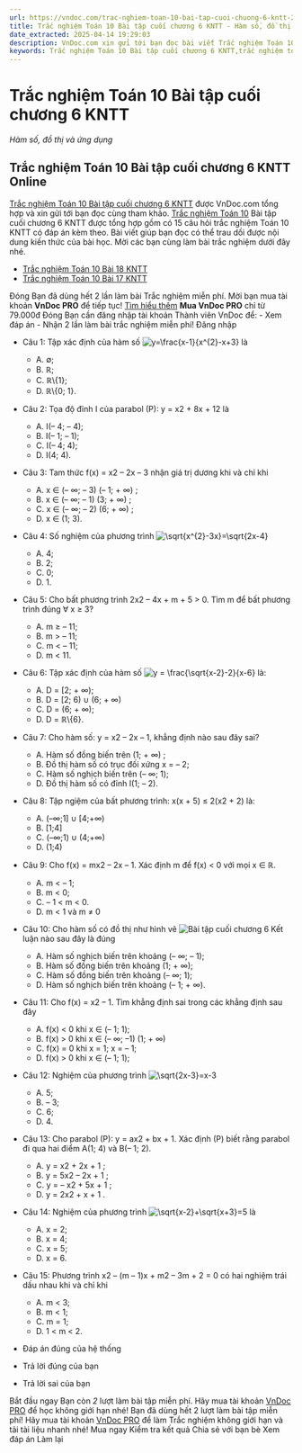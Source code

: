 ```yaml
---
url: https://vndoc.com/trac-nghiem-toan-10-bai-tap-cuoi-chuong-6-kntt-288507
title: Trắc nghiệm Toán 10 Bài tập cuối chương 6 KNTT - Hàm số, đồ thị và ứng dụng - VnDoc.com
date_extracted: 2025-04-14 19:29:03
description: VnDoc.com xin gửi tới bạn đọc bài viết Trắc nghiệm Toán 10 Bài tập cuối chương 6 KNTT. Mời các bạn cùng tham khảo chi tiết.
keywords: Trắc nghiệm Toán 10 Bài tập cuối chương 6 KNTT,trắc nghiệm toán 10,trắc nghiệm toán 10 KNTT,Trắc nghiệm Toán 10 Bài tập cuối chương 6 KNTT online,bài tập cuối chương 6,toán 10,toán lớp 10,toán 10 KNTT,Hàm số,đồ thị và ứng dụng
---
```


# Trắc nghiệm Toán 10 Bài tập cuối chương 6 KNTT
 _Hàm số, đồ thị và ứng dụng_
## Trắc nghiệm Toán 10 Bài tập cuối chương 6 KNTT Online
[Trắc nghiệm Toán 10 Bài tập cuối chương 6 KNTT](<https://vndoc.com/trac-nghiem-toan-10-bai-tap-cuoi-chuong-6-kntt-288507>) được VnDoc.com tổng hợp và xin gửi tới bạn đọc cùng tham khảo.
[Trắc nghiệm Toán 10](<https://vndoc.com/test-mon-toan-lop10>) Bài tập cuối chương 6 KNTT được tổng hợp gồm có 15 câu hỏi trắc nghiệm Toán 10 KNTT có đáp án kèm theo. Bài viết giúp bạn đọc có thể trau dồi được nội dung kiến thức của bài học. Mời các bạn cùng làm bài trắc nghiệm dưới đây nhé.
  * [Trắc nghiệm Toán 10 Bài 18 KNTT](<https://vndoc.com/trac-nghiem-toan-10-bai-18-kntt-288503>)
  * [Trắc nghiệm Toán 10 Bài 17 KNTT](<https://vndoc.com/trac-nghiem-toan-10-bai-17-kntt-288499>)

Đóng
Bạn đã dùng hết 2 lần làm bài Trắc nghiệm miễn phí. Mời bạn mua tài khoản **VnDoc PRO** để tiếp tục\! [Tìm hiểu thêm](</pro>)
**Mua VnDoc PRO** chỉ từ 79.000đ
Đóng
Bạn cần đăng nhập tài khoản Thành viên VnDoc để:
\- Xem đáp án
\- Nhận 2 lần làm bài trắc nghiệm miễn phí\!
Đăng nhập 
  * Câu 1:
Tập xác định của hàm số ![y=\\frac{x-1}{x^{2}-x+3}](https://tex.vdoc.vn?tex=y%3D%5Cfrac%7Bx-1%7D%7Bx%5E%7B2%7D-x%2B3%7D) là
    * A. ∅;
    * B. ℝ;
    * C. ℝ\\\{1\};
    * D. ℝ\\\{0; 1\}.
  * Câu 2:
Tọa độ đỉnh I của parabol \(P\): y = x2 \+ 8x + 12 là
    * A. I\(– 4; – 4\);
    * B. I\(– 1; – 1\);
    * C. I\(– 4; 4\);
    * D. I\(4; 4\).
  * Câu 3:
Tam thức f\(x\) = x2 – 2x – 3 nhận giá trị dương khi và chỉ khi
    * A. x ∈ \(– ∞; – 3\) \(– 1; + ∞\) ;
    * B. x ∈ \(– ∞; – 1\) \(3; + ∞\) ;
    * C. x ∈ \(– ∞; – 2\) \(6; + ∞\) ;
    * D. x ∈ \(1; 3\).
  * Câu 4:
Số nghiệm của phương trình ![\\sqrt{x^{2}-3x}=\\sqrt{2x-4}](https://tex.vdoc.vn?tex=%5Csqrt%7Bx%5E%7B2%7D-3x%7D%3D%5Csqrt%7B2x-4%7D)
    * A. 4;
    * B. 2;
    * C. 0;
    * D. 1.
  * Câu 5:
Cho bất phương trình 2x2 – 4x + m + 5 > 0\. Tìm m để bất phương trình đúng ∀ x ≥ 3?
    * A. m ≥ – 11;
    * B. m > – 11;
    * C. m < – 11;
    * D. m < 11.
  * Câu 6:
Tập xác định của hàm số ![y = \\frac{\\sqrt{x-2}-2}{x-6}](https://tex.vdoc.vn?tex=y%20%3D%20%5Cfrac%7B%5Csqrt%7Bx-2%7D-2%7D%7Bx-6%7D) là:
    * A. D = \[2; + ∞\);
    * B. D = \[2; 6\) ∪ \(6; + ∞\)
    * C. D = \(6; + ∞\);
    * D. D = ℝ\\\{6\}.
  * Câu 7:
Cho hàm số: y = x2 – 2x – 1, khẳng định nào sau đây sai?
    * A. Hàm số đồng biến trên \(1; + ∞\) ;
    * B. Đồ thị hàm số có trục đối xứng x = – 2;
    * C. Hàm số nghịch biến trên \(– ∞; 1\);
    * D. Đồ thị hàm số có đỉnh I\(1; – 2\).
  * Câu 8:
Tập ngiệm của bất phương trình: x\(x + 5\) ≤ 2\(x2 \+ 2\) là:
    * A. \(–∞;1\] ∪ \[4;+∞\)
    * B. \[1;4\]
    * C. \(–∞;1\) ∪ \(4;+∞\)
    * D. \(1;4\)
  * Câu 9:
Cho f\(x\) = mx2 – 2x – 1. Xác định m để f\(x\) < 0 với mọi x ∈ ℝ.
    * A. m < – 1;
    * B. m < 0;
    * C. – 1 < m < 0.
    * D. m < 1 và m ≠ 0
  * Câu 10:
Cho hàm số có đồ thị như hình vẽ
![Bài tập cuối chương 6](https://i.vdoc.vn/data/image/2023/02/08/trac-nghiem-toan-10-bai-tap-cuoi-chuong-6-kntt-1.jpg)
Kết luận nào sau đây là đúng
    * A. Hàm số nghịch biến trên khoảng \(– ∞; – 1\);
    * B. Hàm số đồng biến trên khoảng \(1; + ∞\);
    * C. Hàm số đồng biến trên khoảng \(– ∞; 1\);
    * D. Hàm số nghịch biến trên khoảng \(– 1; + ∞\).
  * Câu 11:
Cho f\(x\) = x2 – 1. Tìm khẳng định sai trong các khẳng định sau đây
    * A. f\(x\) < 0 khi x ∈ \(– 1; 1\);
    * B. f\(x\) > 0 khi x ∈ \(– ∞; –1\) \(1; + ∞\)
    * C. f\(x\) = 0 khi x = 1; x = – 1;
    * D. f\(x\) > 0 khi x ∈ \(– 1; 1\);
  * Câu 12:
Nghiệm của phương trình ![\\sqrt{2x-3}=x-3](https://tex.vdoc.vn?tex=%5Csqrt%7B2x-3%7D%3Dx-3)
    * A. 5;
    * B. – 3;
    * C. 6;
    * D. 4.
  * Câu 13:
Cho parabol \(P\): y = ax2 \+ bx + 1. Xác định \(P\) biết rằng parabol đi qua hai điểm A\(1; 4\) và B\(– 1; 2\).
    * A. y = x2 \+ 2x + 1 ;
    * B. y = 5x2 – 2x + 1 ;
    * C. y = – x2 \+ 5x + 1 ;
    * D. y = 2x2 \+ x + 1 .
  * Câu 14:
Nghiệm của phương trình ![\\sqrt{x-2}+\\sqrt{x+3}=5](https://tex.vdoc.vn?tex=%5Csqrt%7Bx-2%7D%2B%5Csqrt%7Bx%2B3%7D%3D5) là
    * A. x = 2;
    * B. x = 4;
    * C. x = 5;
    * D. x = 6.
  * Câu 15:
Phương trình x2 – \(m – 1\)x + m2 – 3m + 2 = 0 có hai nghiệm trái dấu nhau khi và chỉ khi
    * A. m < 3;
    * B. m < 1;
    * C. m = 1;
    * D. 1 < m < 2.

  * Đáp án đúng của hệ thống
  * Trả lời đúng của bạn
  * Trả lời sai của bạn

Bắt đầu ngay
Bạn còn _2_ lượt làm bài tập miễn phí. Hãy mua tài khoản [VnDoc PRO](</pro>) để học không giới hạn nhé\!  Bạn đã dùng hết 2 lượt làm bài tập miễn phí\! Hãy mua tài khoản [VnDoc PRO](</pro>) để làm Trắc nghiệm không giới hạn và tải tài liệu nhanh nhé\!  Mua ngay
Kiểm tra kết quả Chia sẻ với bạn bè Xem đáp án Làm lại
